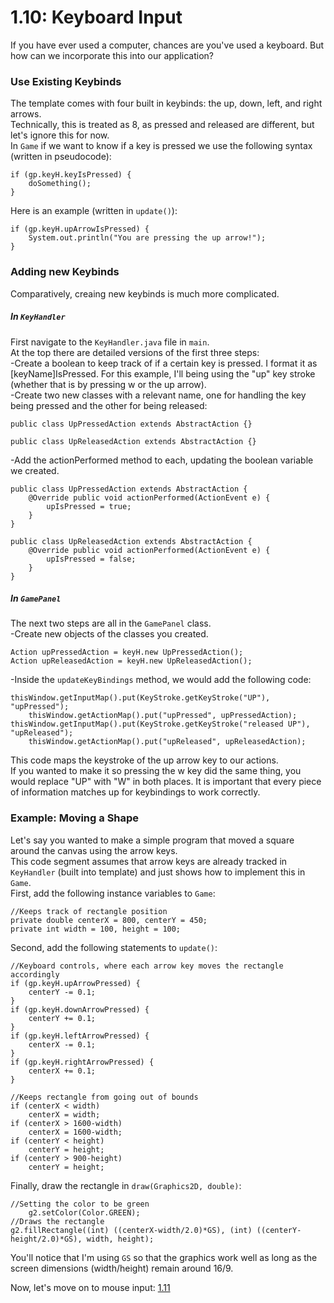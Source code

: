 # 1.10: Keyboard Input

If you have ever used a computer, chances are you've used a keyboard. But how can we incorporate this into our application?  

### Use Existing Keybinds

The template comes with four built in keybinds: the up, down, left, and right arrows.  
Technically, this is treated as 8, as pressed and released are different, but let's ignore this for now.  
In `Game` if we want to know if a key is pressed we use the following syntax (written in pseudocode):

    if (gp.keyH.keyIsPressed) {
        doSomething();
    }

Here is an example (written in `update()`):

    if (gp.keyH.upArrowIsPressed) {
        System.out.println("You are pressing the up arrow!");
    }
    
### Adding new Keybinds

Comparatively, creaing new keybinds is much more complicated.  

##### In `KeyHandler`

First navigate to the `KeyHandler.java` file in `main`.  
At the top there are detailed versions of the first three steps:  
-Create a boolean to keep track of if a certain key is pressed. I format it as [keyName]IsPressed. For this example, I'll being using the "up" key stroke (whether that is by pressing w or the up arrow).  
-Create two new classes with a relevant name, one for handling the key being pressed and the other for being released:  

	public class UpPressedAction extends AbstractAction {}
	
	public class UpReleasedAction extends AbstractAction {}

-Add the actionPerformed method to each, updating the boolean variable we created.  

	public class UpPressedAction extends AbstractAction {
		@Override public void actionPerformed(ActionEvent e) {
			upIsPressed = true;
		}
	}

	public class UpReleasedAction extends AbstractAction {
		@Override public void actionPerformed(ActionEvent e) {
			upIsPressed = false;
		}
	}
	    
##### In `GamePanel`

The next two steps are all in the `GamePanel` class.  
-Create new objects of the classes you created.

	Action upPressedAction = keyH.new UpPressedAction();
	Action upReleasedAction = keyH.new UpReleasedAction();
	
-Inside the `updateKeyBindings` method, we would add the following code:

	thisWindow.getInputMap().put(KeyStroke.getKeyStroke("UP"), "upPressed");
		thisWindow.getActionMap().put("upPressed", upPressedAction);
	thisWindow.getInputMap().put(KeyStroke.getKeyStroke("released UP"), "upReleased");
		thisWindow.getActionMap().put("upReleased", upReleasedAction);
		
This code maps the keystroke of the up arrow key to our actions.  
If you wanted to make it so pressing the w key did the same thing, you would replace "UP" with "W" in both places.  It is important that every piece of information matches up for keybindings to work correctly.  

### Example: Moving a Shape

Let's say you wanted to make a simple program that moved a square around the canvas using the arrow keys.  
This code segment assumes that arrow keys are already tracked in `KeyHandler` (built into template) and just shows how to implement this in `Game`.  
First, add the following instance variables to `Game`:  

	//Keeps track of rectangle position
    private double centerX = 800, centerY = 450;
    private int width = 100, height = 100;
	
Second, add the following statements to `update()`:

	//Keyboard controls, where each arrow key moves the rectangle accordingly
	if (gp.keyH.upArrowPressed) {
		centerY -= 0.1;
	}
	if (gp.keyH.downArrowPressed) {
		centerY += 0.1;
	}
	if (gp.keyH.leftArrowPressed) {
		centerX -= 0.1;
	}
	if (gp.keyH.rightArrowPressed) {
		centerX += 0.1;
	}
	
	//Keeps rectangle from going out of bounds
	if (centerX < width)
		centerX = width;
	if (centerX > 1600-width)
		centerX = 1600-width;
	if (centerY < height)
		centerY = height;
	if (centerY > 900-height)
		centerY = height;
	
Finally, draw the rectangle in `draw(Graphics2D, double)`:

	//Setting the color to be green
        g2.setColor(Color.GREEN);
	//Draws the rectangle
	g2.fillRectangle((int) ((centerX-width/2.0)*GS), (int) ((centerY-height/2.0)*GS), width, height);
	
You'll notice that I'm using `GS` so that the graphics work well as long as the screen dimensions (width/height) remain around 16/9.  
	
Now, let's move on to mouse input: [1.11](https://github.com/Motirock/An-Introduction-To-Java-Graphics/tree/main/Part%201/1.11)
